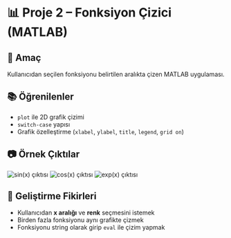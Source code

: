 # 📊 Proje 2 – Fonksiyon Çizici (MATLAB)

## 🎯 Amaç
Kullanıcıdan seçilen fonksiyonu belirtilen aralıkta çizen MATLAB uygulaması.

## 📚 Öğrenilenler
- `plot` ile 2D grafik çizimi
- `switch-case` yapısı
- Grafik özelleştirme (`xlabel`, `ylabel`, `title`, `legend`, `grid on`)

## 📷 Örnek Çıktılar
![sin(x) çıktısı](readme_images/sin_graph.png)
![cos(x) çıktısı](readme_images/cos_graph.png)
![exp(x) çıktısı](readme_images/exp_graph.png)

## 🚀 Geliştirme Fikirleri
- Kullanıcıdan **x aralığı** ve **renk** seçmesini istemek
- Birden fazla fonksiyonu aynı grafikte çizmek
- Fonksiyonu string olarak girip `eval` ile çizim yapmak
